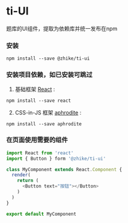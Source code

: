 # ti-UI
题库的UI组件，提取为依赖库并统一发布在npm

### 安装
```
npm install --save @zhike/ti-ui
```

### 安装项目依赖，如已安装可跳过
1. 基础框架 [React][1] :
```
npm install --save react
```
2. CSS-in-JS 框架 [aphrodite][2] :
```
npm install --save aphrodite
```

### 在页面使用需要的组件
```javascript
import React from 'react'
import { Button } form '@zhike/ti-ui'

class MyComponent extends React.Component {
  render(
    return (
      <Button text="按钮"></Button>
    )
  )
}

export default MyComponent
```

[1]: https://github.com/facebook/react
[2]: https://github.com/Khan/aphrodite
